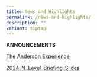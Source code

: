 ```yaml
---
title: News and Highlights
permalink: /news-and-highlights/
description: ""
variant: tiptap
---
```

<p><strong>ANNOUNCEMENTS</strong>
</p>
<p></p>
<p><a href="/files/News and highlights/The_Anderson_Experience.pdf" rel="noopener noreferrer nofollow" target="_blank">The Anderson Experience</a>
</p>
<p></p>
<p><a href="/files/Temp/2024 N level/2024_N_Level_Briefing_Slides.pdf" rel="noopener nofollow" target="_blank">2024_N_Level_Briefing_Slides</a>
</p>